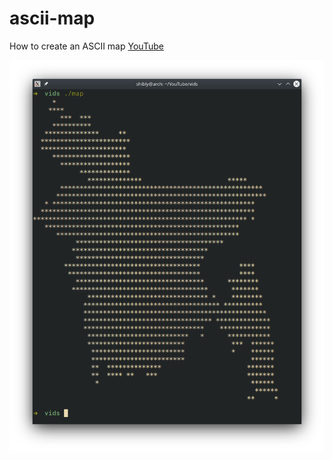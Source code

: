 # ascii-map
How to create an ASCII map [YouTube](https://youtu.be/B79aSXTECQo)

![Map of Bangladesh](./ascii-map.png)
